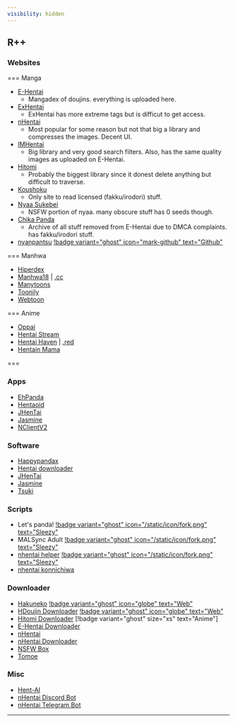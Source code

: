 ```yaml
---
visibility: hidden
---
```


## R++

### Websites

=== Manga
- [E-Hentai](https://e-hentai.org/)
    - Mangadex of doujins. everything is uploaded here.
- [ExHentai](https://exhentai.org/)
    - ExHentai has more extreme tags but is difficut to get access.
- [nHentai](https://nhentai.net/)
    - Most popular for some reason but not that big a library and compresses the images. Decent UI.
- [IMHentai](https://imhentai.xxx/)
    - Big library and very good search filters. Also, has the same quality images as uploaded on E-Hentai.
- [Hitomi](https://hitomi.la/)
    - Probably the biggest  library since it donest delete anything but difficult to traverse.
- [Koushoku](https://ksk.moe/)
    - Only site to read licensed (fakku/irodori) stuff.
- [Nyaa Sukebei](https://sukebei.nyaa.si/)
    - NSFW portion of nyaa. many obscure stuff has 0 seeds though.
- [Chika Panda](https://panda.chaika.moe/)
    - Archive of  all stuff removed from E-Hentai due to DMCA complaints. has fakku/irodori stuff.
- [nyanpantsu](https://nyanpantsu.vercel.app/) [!badge variant="ghost" icon="mark-github" text="Github"](https://github.com/purpleblueslime/nyanpantsu)

=== Manhwa
- [Hiperdex](https://hiperdex.com/)
- [Manhwa18](http://manhwa18.com/) | [.cc](https://manhwa18.cc/)
- [Manytoons](https://manytoon.com/)
- [Toonily](https://toonily.com/)
- [Webtoon](https://www.webtoon.xyz/)

=== Anime
- [Oppai](https://oppai.stream/)
- [Hentai Stream](https://hstream.moe/)
- [Hentai Haven](https://hentaihaven.com/) | [.red](https://hentaihaven.red/)
- [Hentain Mama](https://hentaimama.io/)

===

### Apps
- [EhPanda](https://github.com/EhPanda-Team/EhPanda)
- [Hentaoid](https://github.com/avluis/Hentoid)
- [JHenTai](https://github.com/jiangtian616/JHenTai)
- [Jasmine](https://github.com/niuhuan/jasmine)
- [NClientV2](https://github.com/Dar9586/NClientV2)

### Software
- [Happypandax](https://github.com/happypandax/happypandax)
- [Hentai downloader](https://github.com/touno-io/hentai-downloader)
- [JHenTai](https://github.com/jiangtian616/JHenTai)
- [Jasmine](https://github.com/niuhuan/jasmine)
- [Tsuki](https://github.com/Gusb3ll/Tsuki)

### Scripts
- Let's panda! [!badge variant="ghost" icon="/static/icon/fork.png" text="Sleezy"](https://sleazyfork.org/en/scripts/33979-let-s-panda)
- MALSync Adult [!badge variant="ghost" icon="/static/icon/fork.png" text="Sleezy"](https://sleazyfork.org/en/scripts/387981-mal-sync-adult-fatexxxblood-edition)
- [nhentai helper](https://github.com/Tsuk1ko/nhentai-helper) [!badge variant="ghost" icon="/static/icon/fork.png" text="Sleezy"](https://sleazyfork.org/en/scripts/375992-nhentai-helper)
- [nhentai konnichiwa](https://github.com/naiymu/nhentai-konnichiwa)

### Downloader

- [Hakuneko](https://github.com/manga-download/hakuneko) [!badge variant="ghost" icon="globe" text="Web"](https://hakuneko.download/)
- [HDoujin Downloader](https://github.com/HDoujinDownloader/HDoujinDownloader) [!badge variant="ghost" icon="globe" text="Web"](https://doujindownloader.com/)
- [Hitomi Downloader](https://github.com/KurtBestor/Hitomi-Downloader) [!badge variant="ghost" size="xs" text="Anime"]
- [E-Hentai Downloader](https://github.com/ccloli/E-Hentai-Downloader)
- [nHentai](https://github.com/RicterZ/nhentai)
- [nHentai Downloader](https://github.com/Xwilarg/NHentaiDownloader)
- [NSFW Box](https://github.com/Kisspeace/NsfwBox)
- [Tomoe](https://github.com/sinkaroid/tomoe)


### Misc
- [Hent-AI](https://github.com/natethegreate/hent-AI)
- [nHentai Discord Bot](https://github.com/the-urban-inc/nhentai-discord-bot)
- [nHentai Telegram Bot](https://github.com/sleroq/nhentai-telegram-bot)

___